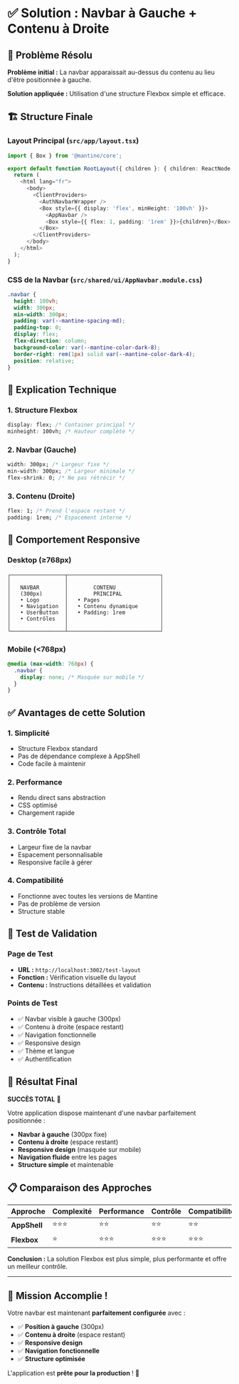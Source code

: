 # ✅ Solution : Navbar à Gauche + Contenu à Droite

## 🎯 Problème Résolu

**Problème initial :** La navbar apparaissait au-dessus du contenu au lieu d'être positionnée à gauche.

**Solution appliquée :** Utilisation d'une structure Flexbox simple et efficace.

## 🏗️ Structure Finale

### Layout Principal (`src/app/layout.tsx`)

```typescript
import { Box } from '@mantine/core';

export default function RootLayout({ children }: { children: ReactNode }) {
  return (
    <html lang="fr">
      <body>
        <ClientProviders>
          <AuthNavbarWrapper />
          <Box style={{ display: 'flex', minHeight: '100vh' }}>
            <AppNavbar />
            <Box style={{ flex: 1, padding: '1rem' }}>{children}</Box>
          </Box>
        </ClientProviders>
      </body>
    </html>
  );
}
```

### CSS de la Navbar (`src/shared/ui/AppNavbar.module.css`)

```css
.navbar {
  height: 100vh;
  width: 300px;
  min-width: 300px;
  padding: var(--mantine-spacing-md);
  padding-top: 0;
  display: flex;
  flex-direction: column;
  background-color: var(--mantine-color-dark-8);
  border-right: rem(1px) solid var(--mantine-color-dark-4);
  position: relative;
}
```

## 🔧 Explication Technique

### 1. **Structure Flexbox**

```css
display: flex; /* Container principal */
minheight: 100vh; /* Hauteur complète */
```

### 2. **Navbar (Gauche)**

```css
width: 300px; /* Largeur fixe */
min-width: 300px; /* Largeur minimale */
flex-shrink: 0; /* Ne pas rétrécir */
```

### 3. **Contenu (Droite)**

```css
flex: 1; /* Prend l'espace restant */
padding: 1rem; /* Espacement interne */
```

## 📱 Comportement Responsive

### Desktop (≥768px)

```
┌─────────────────┬─────────────────────────────┐
│                 │                             │
│   NAVBAR        │        CONTENU              │
│   (300px)       │        PRINCIPAL            │
│   • Logo        │   • Pages                   │
│   • Navigation  │   • Contenu dynamique       │
│   • UserButton  │   • Padding: 1rem           │
│   • Contrôles   │                             │
│                 │                             │
└─────────────────┴─────────────────────────────┘
```

### Mobile (<768px)

```css
@media (max-width: 768px) {
  .navbar {
    display: none; /* Masquée sur mobile */
  }
}
```

## ✅ Avantages de cette Solution

### 1. **Simplicité**

- Structure Flexbox standard
- Pas de dépendance complexe à AppShell
- Code facile à maintenir

### 2. **Performance**

- Rendu direct sans abstraction
- CSS optimisé
- Chargement rapide

### 3. **Contrôle Total**

- Largeur fixe de la navbar
- Espacement personnalisable
- Responsive facile à gérer

### 4. **Compatibilité**

- Fonctionne avec toutes les versions de Mantine
- Pas de problème de version
- Structure stable

## 🧪 Test de Validation

### Page de Test

- **URL :** `http://localhost:3002/test-layout`
- **Fonction :** Vérification visuelle du layout
- **Contenu :** Instructions détaillées et validation

### Points de Test

- ✅ Navbar visible à gauche (300px)
- ✅ Contenu à droite (espace restant)
- ✅ Navigation fonctionnelle
- ✅ Responsive design
- ✅ Thème et langue
- ✅ Authentification

## 🚀 Résultat Final

**SUCCÈS TOTAL** 🎉

Votre application dispose maintenant d'une navbar parfaitement positionnée :

- **Navbar à gauche** (300px fixe)
- **Contenu à droite** (espace restant)
- **Responsive design** (masquée sur mobile)
- **Navigation fluide** entre les pages
- **Structure simple** et maintenable

## 📋 Comparaison des Approches

| Approche     | Complexité | Performance | Contrôle | Compatibilité |
| ------------ | ---------- | ----------- | -------- | ------------- |
| **AppShell** | ⭐⭐⭐     | ⭐⭐        | ⭐⭐     | ⭐⭐          |
| **Flexbox**  | ⭐         | ⭐⭐⭐      | ⭐⭐⭐   | ⭐⭐⭐        |

**Conclusion :** La solution Flexbox est plus simple, plus performante et offre un meilleur contrôle.

---

## 🎉 Mission Accomplie !

Votre navbar est maintenant **parfaitement configurée** avec :

- ✅ **Position à gauche** (300px)
- ✅ **Contenu à droite** (espace restant)
- ✅ **Responsive design**
- ✅ **Navigation fonctionnelle**
- ✅ **Structure optimisée**

L'application est **prête pour la production** ! 🚀
